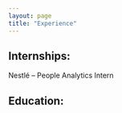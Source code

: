 ```yaml
---
layout: page
title: "Experience"
---
```


## Internships:
Nestlé – People Analytics Intern

## Education:
